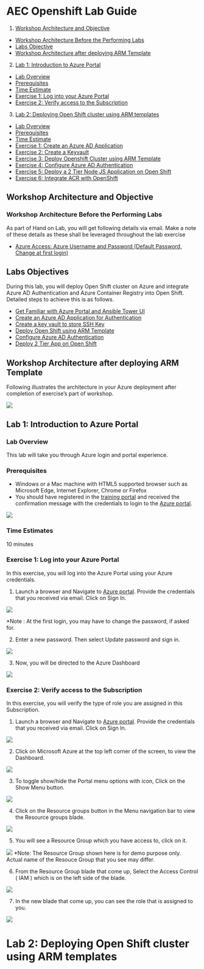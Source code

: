 # AEC Openshift Lab Guide

<!-- TOC -->
1. [Workshop Architecture and Objective](#workshop-architecture-and-objective)
  * [Workshop Architecture Before the Performing Labs](#workshop-architecture-before-the-performing-labs)
  * [Labs Objective](#labs-objective)
  * [Workshop Architecture after deploying ARM Template](#workshop-architecture-after-deploying-ARM-template)
 2. [Lab 1: Introduction to Azure Portal](#lab-1:introduction-to-azure-portal)
  * [Lab Overview](#lab-overview)
  * [Prerequisites](#Prerequisites)
  * [Time Estimate](#time-estimate)
  * [Exercise 1: Log into your Azure Portal](#exercise-1:log-into-your-azure-portal)
  * [Exercise 2: Verify access to the Subscription](#exercise-2:verify-access-to-the-subscription)
 3. [Lab 2: Deploying Open Shift cluster using ARM templates](#lab-2:deploying-open-shift-cluster-using-ARM-templates)
  * [Lab Overview](#lab-overview)
  * [Prerequisites](#Prerequisites)
  * [Time Estimate](#time-estimate)
  * [Exercise 1: Create an Azure AD Application](#exercise-1:create-an-azure-AD-application)
  * [Exercise 2: Create a Keyvault](#exercise-2:create-a-keyvault)
  * [Exercise 3: Deploy Openshift Cluster using ARM Template](#exercise-3:deploy-openshift-cluster-using-ARM-template)
  * [Exercise 4: Configure Azure AD Authentication](#exercise-4:configure-azure-AD-authentication)
  * [Exercise 5: Deploy a 2 Tier Node JS Application on Open Shift](#exercise-5:Deploy-a-2-tier-node-JS-application-on-open-shift)
  * [Exercise 6: Integrate ACR with OpenShift](#exercise-6:integrate-ACR-with-openShift)
<!-- /TOC -->

## Workshop Architecture and Objective
### Workshop Architecture Before the Performing Labs
As part of Hand on Lab, you will get following details via email. Make a note of these details as these shall be leveraged throughout the lab exercise
 * [Azure Access: Azure Username and Password (Default Password, Change at first login)](#azure-access:azure-username-and-password-default-password,Change-at-first-login)
 
## Labs Objectives
During this lab, you will deploy Open Shift cluster on Azure and integrate Azure AD Authentication and Azure Container Registry into Open Shift. Detailed steps to achieve this is as follows.
  * [Get Familiar with Azure Portal and Ansible Tower UI](#get-familiar-with-Azure-Portal-and-Ansible-Tower-UI)
  * [Create an Azure AD Application for Authentication](#create-an-Azure-AD-Application-for-Authentication)
  * [Create a key vault to store SSH Key](#create-a-key-vault-to-store-SSH-Key)
  * [Deploy Open Shift using ARM Template](#deploy-Open-Shift-using-ARM-Template)
  * [Configure Azure AD Authentication](#configure-Azure-AD-Authentication)
  * [Deploy 2 Tier App on Open Shift](#deploy-2-tier-app-on-open-shift)

## Workshop Architecture after deploying ARM Template
Following illustrates the architecture in your Azure deployment after completion of exercise’s part of workshop.

<img src="https://raw.githubusercontent.com/ShivaniThadiyan/DocRepo/master/Images/img1.jpg"/>

## Lab 1: Introduction to Azure Portal
### Lab Overview
This lab will take you through Azure login and portal experience.

### Prerequisites
* Windows or a Mac machine with HTML5 supported browser such as Microsoft Edge, Internet Explorer, Chrome or Firefox
* You should have registered in the [training portal](https://azuretraining.spektrasystems.com) and received the confirmation message with the credentials to login to the [Azure portal](https://Portal.azure.com).

<img src="https://github.com/ShivaniThadiyan/DocRepo/blob/master/Images/image2.png"/>

### Time Estimates
10 minutes

### Exercise 1: Log into your Azure Portal
In this exercise, you will log into the Azure Portal using your Azure credentials.
1. Launch a browser and Navigate to [Azure portal](https://Portal.azure.com). Provide the credentials that you received via email. Click on Sign In.
<img src="https://github.com/ShivaniThadiyan/DocRepo/blob/master/Images/login.png"/>

*Note : At the first login, you may have to change the password, if asked for.

2. Enter a new password. Then select Update password and sign in.
<img src="https://github.com/ShivaniThadiyan/DocRepo/blob/master/Images/UpdatePasswd.png"/>

3.	Now, you will be directed to the Azure Dashboard
<img src="https://github.com/ShivaniThadiyan/DocRepo/blob/master/Images/Portal.png"/>

### Exercise 2: Verify access to the Subscription
In this exercise, you will verify the type of role you are assigned in this Subscription.
1. Launch a browser and Navigate to [Azure portal](https://Portal.azure.com). Provide the credentials that you received via email. Click on Sign In.
<img src="https://github.com/ShivaniThadiyan/DocRepo/blob/master/Images/LoginPortal.png"/>

2.	Click on Microsoft Azure  at the top left corner of the screen, to view the Dashboard.
<img src="https://github.com/ShivaniThadiyan/DocRepo/blob/master/Images/click-microsoft-azure.png"/>

3.	To toggle show/hide the Portal menu options with icon, Click on the Show Menu button.
<img src="https://github.com/ShivaniThadiyan/DocRepo/blob/master/Images/click-showMenu.png"/>

4.	Click on the Resource groups button in the Menu navigation bar to view the Resource groups blade.
<img src="https://github.com/ShivaniThadiyan/DocRepo/blob/master/Images/click-resource-groups.png"/>

5.	You will see a Resource Group which you have access to, click on it.
<img src="https://github.com/ShivaniThadiyan/DocRepo/blob/master/Images/click-on-RG.png"/>
*Note: The Resource Group shown here is for demo purpose only. Actual name of the Resouce Group that you see may differ.

6.	From the Resource Group blade that come up, Select the Access Control ( IAM ) which is on the left side of the blade.
<img src="https://github.com/ShivaniThadiyan/DocRepo/blob/master/Images/click-IAM.png"/>

7.	In the new blade that come up, you can see the role that is assigned to you.
<img src="https://github.com/ShivaniThadiyan/DocRepo/blob/master/Images/see-roles.png"/>

# Lab 2: Deploying Open Shift cluster using ARM templates






















































